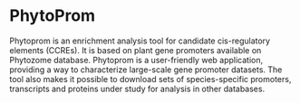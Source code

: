 # PhytoProm

Phytoprom is an enrichment analysis tool for candidate cis-regulatory elements (CCREs). It is based on plant gene promoters available on Phytozome database. Phytoprom is a user-friendly web application, providing a way to characterize large-scale gene promoter datasets. The tool also makes it possible to download sets of species-specific promoters, transcripts and proteins under study for analysis in other databases.
